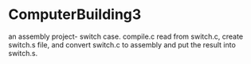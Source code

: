 # ComputerBuilding3
an assembly project- switch case.
compile.c read from switch.c,
create switch.s file, and convert switch.c
to assembly and put the result into switch.s.
